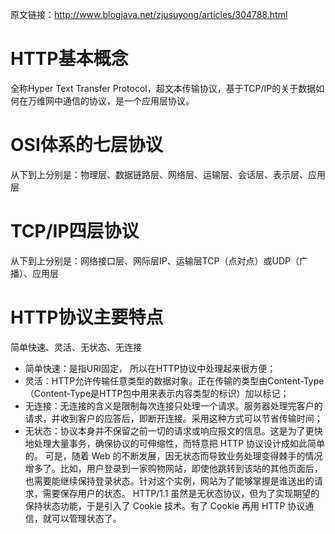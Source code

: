 原文链接：<http://www.blogjava.net/zjusuyong/articles/304788.html>
# HTTP基本概念
全称Hyper Text Transfer Protocol，超文本传输协议，基于TCP/IP的关于数据如何在万维网中通信的协议，是一个应用层协议。
# OSI体系的七层协议
从下到上分别是：物理层、数据链路层、网络层、运输层、会话层、表示层、应用层
# TCP/IP四层协议
从下到上分别是：网络接口层、网际层IP、运输层TCP（点对点）或UDP（广播）、应用层
# HTTP协议主要特点
简单快速、灵活、无状态、无连接
* 简单快速：是指URI固定， 所以在HTTP协议中处理起来很方便；
* 灵活：HTTP允许传输任意类型的数据对象。正在传输的类型由Content-Type（Content-Type是HTTP包中用来表示内容类型的标识）加以标记；
* 无连接：无连接的含义是限制每次连接只处理一个请求。服务器处理完客户的请求，并收到客户的应答后，即断开连接。采用这种方式可以节省传输时间；
* 无状态：协议本身并不保留之前一切的请求或响应报文的信息。这是为了更快地处理大量事务，确保协议的可伸缩性，而特意把 HTTP 协议设计成如此简单的。 可是，随着 Web 的不断发展，因无状态而导致业务处理变得棘手的情况增多了。比如，用户登录到一家购物网站，即使他跳转到该站的其他页面后，也需要能继续保持登录状态。针对这个实例，网站为了能够掌握是谁送出的请求，需要保存用户的状态。 HTTP/1.1 虽然是无状态协议，但为了实现期望的保持状态功能，于是引入了 Cookie 技术。有了 Cookie 再用 HTTP 协议通信，就可以管理状态了。